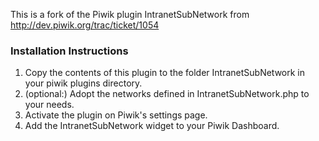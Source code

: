 This is a fork of the Piwik plugin IntranetSubNetwork from <http://dev.piwik.org/trac/ticket/1054>

### Installation Instructions

1. Copy the contents of this plugin to the folder IntranetSubNetwork in your piwik plugins directory.
2. (optional:) Adopt the networks defined in IntranetSubNetwork.php to your needs.
3. Activate the plugin on Piwik's settings page.
4. Add the IntranetSubNetwork widget to your Piwik Dashboard.


